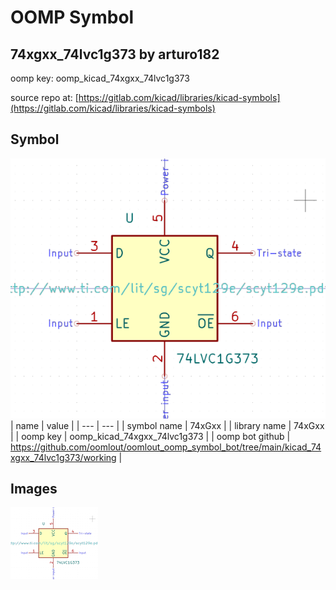 # OOMP Symbol  
## 74xgxx_74lvc1g373  by arturo182  
  
oomp key: oomp_kicad_74xgxx_74lvc1g373  
  
source repo at: [https://gitlab.com/kicad/libraries/kicad-symbols](https://gitlab.com/kicad/libraries/kicad-symbols)  
## Symbol  
  
[![working.png](working_600.png)](working.png)  
| name | value | 
| --- | --- | 
| symbol name | 74xGxx | 
| library name | 74xGxx | 
| oomp key | oomp_kicad_74xgxx_74lvc1g373 | 
| oomp bot github | https://github.com/oomlout/oomlout_oomp_symbol_bot/tree/main/kicad_74xgxx_74lvc1g373/working | 
## Images  
  
[![working.png](working_140.png)](working.png)  
